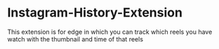 # Instagram-History-Extension
This extension is for edge in which you can track which reels you have watch with the thumbnail and time of that reels

